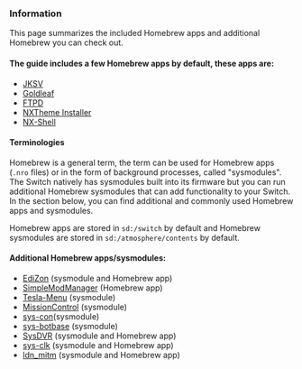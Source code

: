 ### **Information**

This page summarizes the included Homebrew apps and additional Homebrew you can check out.

#### The guide includes a few Homebrew apps by default, these apps are:

- [JKSV](jksv.md)
- [Goldleaf](goldleaf.md)
- [FTPD](ftpd.md)
- [NXTheme Installer](nxtheme-installer.md)
- [NX-Shell](nx-shell.md)

#### Terminologies

Homebrew is a general term, the term can be used for Homebrew apps (`.nro` files) or in the form of background processes, called "sysmodules". The Switch natively has sysmodules built into its firmware but you can run additional Homebrew sysmodules that can add functionality to your Switch. In the section below, you can find additional and commonly used Homebrew apps and sysmodules.

Homebrew apps are stored in `sd:/switch` by default and Homebrew sysmodules are stored in `sd:/atmosphere/contents` by default.

#### Additional Homebrew apps/sysmodules:

- [EdiZon](edizon.md) (sysmodule and Homebrew app)
- [SimpleModManager](simplemodmanager.md) (Homebrew app)
- [Tesla-Menu](tesla-menu.md) (sysmodule)
- [MissionControl](mission-control.md) (sysmodule)
- [sys-con](sys-con.md)(sysmodule)
- [sys-botbase](sys-botbase.md) (sysmodule)
- [SysDVR](sysdvr.md) (sysmodule and Homebrew app)
- [sys-clk](sys-clk.md) (sysmodule and Homebrew app)
- [ldn_mitm](ldn_mitm.md) (sysmodule and Homebrew app)

